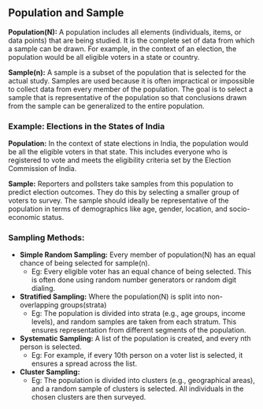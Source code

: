 ## Population and Sample

**Population(N):** 
A population includes all elements (individuals, items, or data points) that are being studied. It is the complete set of data from which a sample can be drawn. For example, in the context of an election, the population would be all eligible voters in a state or country.

**Sample(n):** 
A sample is a subset of the population that is selected for the actual study. Samples are used because it is often impractical or impossible to collect data from every member of the population. The goal is to select a sample that is representative of the population so that conclusions drawn from the sample can be generalized to the entire population.

### Example: Elections in the States of India

**Population:** 
In the context of state elections in India, the population would be all the eligible voters in that state. This includes everyone who is registered to vote and meets the eligibility criteria set by the Election Commission of India.

**Sample:** 
Reporters and pollsters take samples from this population to predict election outcomes. They do this by selecting a smaller group of voters to survey. The sample should ideally be representative of the population in terms of demographics like age, gender, location, and socio-economic status.

###  **Sampling Methods:**
   - **Simple Random Sampling:** Every member of population(N) has an equal chance of being selected for sample(n).
       - Eg: Every eligible voter has an equal chance of being selected. This is often done using random number generators or random digit dialing.
   - **Stratified Sampling:** Where the population(N) is split into non-overlapping groups(strata)
       - Eg: The population is divided into strata (e.g., age groups, income levels), and random samples are taken from each stratum. This ensures representation from different segments of the population.
   - **Systematic Sampling:** A list of the population is created, and every nth person is selected. 
       - Eg: For example, if every 10th person on a voter list is selected, it ensures a spread across the list.
   - **Cluster Sampling:** 
       - Eg: The population is divided into clusters (e.g., geographical areas), and a random sample of clusters is selected. All individuals in the chosen clusters are then surveyed.
  

